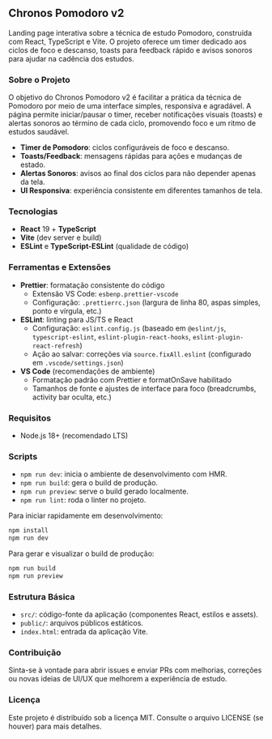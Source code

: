 ## Chronos Pomodoro v2

Landing page interativa sobre a técnica de estudo Pomodoro, construída com
React, TypeScript e Vite. O projeto oferece um timer dedicado aos ciclos de foco
e descanso, toasts para feedback rápido e avisos sonoros para ajudar na cadência
dos estudos.

### Sobre o Projeto

O objetivo do Chronos Pomodoro v2 é facilitar a prática da técnica de Pomodoro
por meio de uma interface simples, responsiva e agradável. A página permite
iniciar/pausar o timer, receber notificações visuais (toasts) e alertas sonoros
ao término de cada ciclo, promovendo foco e um ritmo de estudos saudável.

- **Timer de Pomodoro**: ciclos configuráveis de foco e descanso.
- **Toasts/Feedback**: mensagens rápidas para ações e mudanças de estado.
- **Alertas Sonoros**: avisos ao final dos ciclos para não depender apenas da
  tela.
- **UI Responsiva**: experiência consistente em diferentes tamanhos de tela.

### Tecnologias

- **React** 19 + **TypeScript**
- **Vite** (dev server e build)
- **ESLint** e **TypeScript-ESLint** (qualidade de código)

### Ferramentas e Extensões

- **Prettier**: formatação consistente do código
  - Extensão VS Code: `esbenp.prettier-vscode`
  - Configuração: `.prettierrc.json` (largura de linha 80, aspas simples, ponto
    e vírgula, etc.)
- **ESLint**: linting para JS/TS e React
  - Configuração: `eslint.config.js` (baseado em `@eslint/js`,
    `typescript-eslint`, `eslint-plugin-react-hooks`,
    `eslint-plugin-react-refresh`)
  - Ação ao salvar: correções via `source.fixAll.eslint` (configurado em
    `.vscode/settings.json`)
- **VS Code** (recomendações de ambiente)
  - Formatação padrão com Prettier e formatOnSave habilitado
  - Tamanhos de fonte e ajustes de interface para foco (breadcrumbs, activity
    bar oculta, etc.)

### Requisitos

- Node.js 18+ (recomendado LTS)

### Scripts

- `npm run dev`: inicia o ambiente de desenvolvimento com HMR.
- `npm run build`: gera o build de produção.
- `npm run preview`: serve o build gerado localmente.
- `npm run lint`: roda o linter no projeto.

Para iniciar rapidamente em desenvolvimento:

```bash
npm install
npm run dev
```

Para gerar e visualizar o build de produção:

```bash
npm run build
npm run preview
```

### Estrutura Básica

- `src/`: código-fonte da aplicação (componentes React, estilos e assets).
- `public/`: arquivos públicos estáticos.
- `index.html`: entrada da aplicação Vite.

### Contribuição

Sinta-se à vontade para abrir issues e enviar PRs com melhorias, correções ou
novas ideias de UI/UX que melhorem a experiência de estudo.

### Licença

Este projeto é distribuído sob a licença MIT. Consulte o arquivo LICENSE (se
houver) para mais detalhes.
